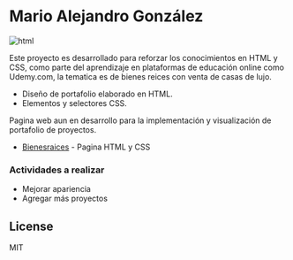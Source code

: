 # Mario Alejandro González

![html](https://i.pinimg.com/originals/de/dd/ec/deddec2cd6d144b900eb84f3f8fd9fd0.png)

Este proyecto es desarrollado para reforzar los conocimientos en HTML y CSS, como parte del aprendizaje en plataformas de educación online como Udemy.com, la tematica es de bienes reices con venta de casas de lujo.

  - Diseño de portafolio elaborado en HTML.
  - Elementos y selectores CSS.

Pagina web aun en desarrollo para la implementación y visualización de portafolio de proyectos.

* [Bienesraices] - Pagina HTML y CSS

### Actividades a realizar

 - Mejorar apariencia
 - Agregar más proyectos


License
----

MIT

   [Bienesraices]:<https://mariogonzcardona.github.io/udemy_bienesraices.io/>
   [Visual Studio Code]: <https://code.visualstudio.com/>
